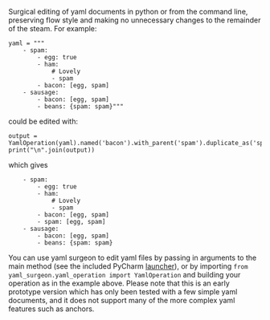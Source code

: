 Surgical editing of yaml documents in python or from the command line, preserving flow style and making no unnecessary 
changes to the remainder of the steam. For example:
```
yaml = """
    - spam:
        - egg: true
        - ham:
            # Lovely
            - spam
        - bacon: [egg, spam]
    - sausage:
        - bacon: [egg, spam]
        - beans: {spam: spam}"""
```
could be edited with:
```
output = YamlOperation(yaml).named('bacon').with_parent('spam').duplicate_as('spam').execute()
print("\n".join(output))
```
which gives
```
    - spam:
        - egg: true
        - ham:
            # Lovely 
            - spam
        - bacon: [egg, spam]
        - spam: [egg, spam]
    - sausage:
        - bacon: [egg, spam]
        - beans: {spam: spam}
```

You can use yaml surgeon to edit yaml files by passing in arguments to the main method (see the included PyCharm 
[launcher](./.idea/runConfigurations/yaml_surgeon.xml)), or by importing 
`from yaml_surgeon.yaml_operation import YamlOperation` and building your operation as in the example above. 
Please note that this is an early prototype version which has only been tested with a few simple yaml documents, and it 
does not support many of the more complex yaml features such as anchors. 
